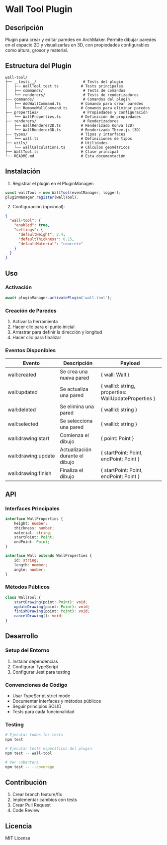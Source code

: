 # Wall Tool Plugin

## Descripción
Plugin para crear y editar paredes en ArchMaker. Permite dibujar paredes en el espacio 2D y visualizarlas en 3D, con propiedades configurables como altura, grosor y material.

## Estructura del Plugin
```
wall-tool/
├── __tests__/                     # Tests del plugin
│   ├── WallTool.test.ts          # Tests principales
│   ├── commands/                  # Tests de comandos
│   └── renderers/                 # Tests de renderizadores
├── commands/                      # Comandos del plugin
│   ├── AddWallCommand.ts         # Comando para crear paredes
│   └── RemoveWallCommand.ts      # Comando para eliminar paredes
├── properties/                    # Propiedades y configuración
│   └── WallProperties.ts         # Definición de propiedades
├── renderers/                     # Renderizadores
│   ├── WallRenderer2D.ts         # Renderizado Konva (2D)
│   └── WallRenderer3D.ts         # Renderizado Three.js (3D)
├── types/                        # Tipos y interfaces
│   └── wall.ts                   # Definiciones de tipos
├── utils/                        # Utilidades
│   └── wallCalculations.ts       # Cálculos geométricos
├── WallTool.ts                   # Clase principal
└── README.md                     # Esta documentación
```

## Instalación

1. Registrar el plugin en el PluginManager:
```typescript
const wallTool = new WallTool(eventManager, logger);
pluginManager.register(wallTool);
```

2. Configuración (opcional):
```json
{
  "wall-tool": {
    "enabled": true,
    "settings": {
      "defaultHeight": 2.4,
      "defaultThickness": 0.15,
      "defaultMaterial": "concrete"
    }
  }
}
```

## Uso

### Activación
```typescript
await pluginManager.activatePlugin('wall-tool');
```

### Creación de Paredes
1. Activar la herramienta
2. Hacer clic para el punto inicial
3. Arrastrar para definir la dirección y longitud
4. Hacer clic para finalizar

### Eventos Disponibles

| Evento | Descripción | Payload |
|--------|-------------|---------|
| wall:created | Se crea una nueva pared | { wall: Wall } |
| wall:updated | Se actualiza una pared | { wallId: string, properties: WallUpdateProperties } |
| wall:deleted | Se elimina una pared | { wallId: string } |
| wall:selected | Se selecciona una pared | { wallId: string } |
| wall:drawing:start | Comienza el dibujo | { point: Point } |
| wall:drawing:update | Actualización durante el dibujo | { startPoint: Point, endPoint: Point } |
| wall:drawing:finish | Finaliza el dibujo | { startPoint: Point, endPoint: Point } |

## API

### Interfaces Principales

```typescript
interface WallProperties {
    height: number;
    thickness: number;
    material: string;
    startPoint: Point;
    endPoint: Point;
}

interface Wall extends WallProperties {
    id: string;
    length: number;
    angle: number;
}
```

### Métodos Públicos

```typescript
class WallTool {
    startDrawing(point: Point): void;
    updateDrawing(point: Point): void;
    finishDrawing(point: Point): void;
    cancelDrawing(): void;
}
```

## Desarrollo

### Setup del Entorno
1. Instalar dependencias
2. Configurar TypeScript
3. Configurar Jest para testing

### Convenciones de Código
- Usar TypeScript strict mode
- Documentar interfaces y métodos públicos
- Seguir principios SOLID
- Tests para cada funcionalidad

### Testing
```bash
# Ejecutar todos los tests
npm test

# Ejecutar tests específicos del plugin
npm test -- wall-tool

# Ver cobertura
npm test -- --coverage
```

## Contribución
1. Crear branch feature/fix
2. Implementar cambios con tests
3. Crear Pull Request
4. Code Review

## Licencia
MIT License 